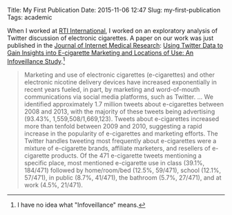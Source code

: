 Title: My First Publication
Date: 2015-11-06 12:47
Slug: my-first-publication
Tags: academic


When I worked at [RTI International](http://www.rti.org/ "RTI International"), I worked on an exploratory analysis of Twitter discussion of electronic cigarettes. A paper on our work was just published in the [Journal of Internet Medical Research](http://www.jmir.org/ "JMIR-Journal of Medical Internet Research"): [Using Twitter Data to Gain Insights into E-cigarette Marketing and Locations of Use: An Infoveillance Study](http://www.jmir.org/2015/11/e251/).[^Infoveillance]

> Marketing and use of electronic cigarettes (e-cigarettes) and other electronic nicotine delivery devices have increased exponentially in recent years fueled, in part, by marketing and word-of-mouth communications via social media platforms, such as Twitter. ... We identified approximately 1.7 million tweets about e-cigarettes between 2008 and 2013, with the majority of these tweets being advertising (93.43%, 1,559,508/1,669,123). Tweets about e-cigarettes increased more than tenfold between 2009 and 2010, suggesting a rapid increase in the popularity of e-cigarettes and marketing efforts. The Twitter handles tweeting most frequently about e-cigarettes were a mixture of e-cigarette brands, affiliate marketers, and resellers of e-cigarette products. Of the 471 e-cigarette tweets mentioning a specific place, most mentioned e-cigarette use in class (39.1%, 184/471) followed by home/room/bed (12.5%, 59/471), school (12.1%, 57/471), in public (8.7%, 41/471), the bathroom (5.7%, 27/471), and at work (4.5%, 21/471).

[^Infoveillance]: I have no idea what "Infoveillance" means.


